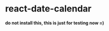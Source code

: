 # react-date-calendar
#### do not install this, this is just for testing now =)

[comment]: <> (> calendar component for react)

[comment]: <> ([![NPM]&#40;https://img.shields.io/npm/v/react-date-calendar.svg&#41;]&#40;https://www.npmjs.com/package/react-date-calendar&#41; [![JavaScript Style Guide]&#40;https://img.shields.io/badge/code_style-standard-brightgreen.svg&#41;]&#40;https://standardjs.com&#41;)

[comment]: <> (## Install)

[comment]: <> (```bash)

[comment]: <> (npm install --save react-date-calendar)

[comment]: <> (```)

[comment]: <> (## Usage)

[comment]: <> (```jsx)

[comment]: <> (import React, { Component } from 'react')

[comment]: <> (import MyComponent from 'react-date-calendar')

[comment]: <> (import 'react-date-calendar/dist/index.css')

[comment]: <> (class Example extends Component {)

[comment]: <> (  render&#40;&#41; {)

[comment]: <> (    return <MyComponent />)

[comment]: <> (  })

[comment]: <> (})

[comment]: <> (```)

[comment]: <> (## License)

[comment]: <> (MIT © [aar87]&#40;https://github.com/aar87&#41;)

